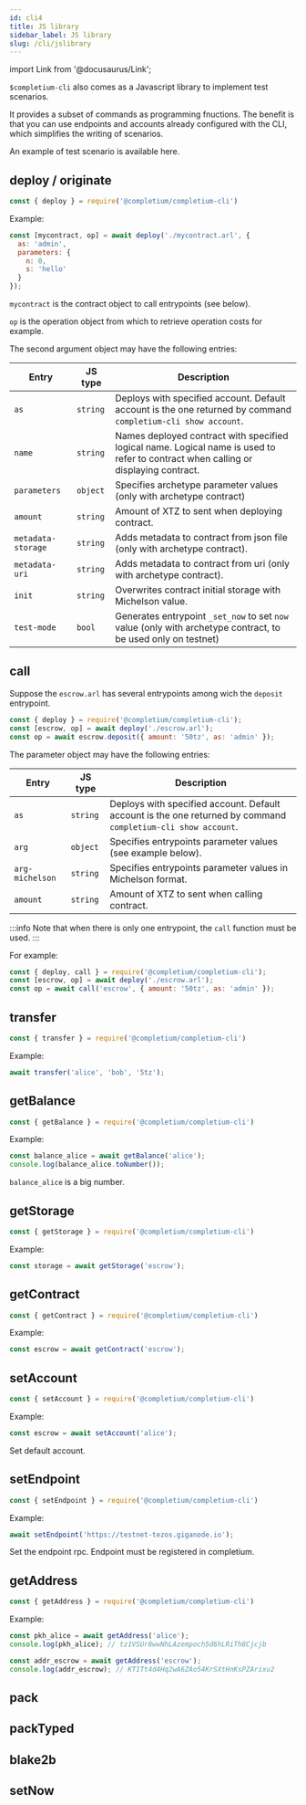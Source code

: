 ```yaml
---
id: cli4
title: JS library
sidebar_label: JS library
slug: /cli/jslibrary
---
```

import Link from '@docusaurus/Link';

`$completium-cli` also comes as a Javascript library to implement test scenarios.

It provides a subset of commands as programming fnuctions. The benefit is that you can use endpoints and accounts already configured with the CLI, which simplifies the writing of scenarios.

An example of test scenario is available <Link to='/docs/contract/test-scenario#example'>here</Link>.

## deploy / originate

```js
const { deploy } = require('@completium/completium-cli')
```

Example:
```js
const [mycontract, op] = await deploy('./mycontract.arl', {
  as: 'admin',
  parameters: {
    n: 0,
    s: 'hello'
  }
});
```

`mycontract` is the contract object to call entrypoints (see below).<p/>
`op` is the operation object from which to retrieve operation costs for example.

The second argument object may have the following entries:

| Entry | JS type | Description |
| -- | -- | -- |
| `as` | `string` | Deploys with specified account. Default account is the one returned by command `completium-cli show account`. |
| `name` | `string` | Names deployed contract with specified logical name. Logical name is used to refer to contract when calling or displaying contract. |
| `parameters` | `object` | Specifies archetype parameter values (only with archetype contract) |
| `amount` | `string` | Amount of XTZ to sent when deploying contract.  |
| `metadata-storage`| `string` | Adds metadata to contract from json file (only with archetype contract). |
| `metadata-uri`| `string` | Adds metadata to contract from uri (only with archetype contract). |
| `init`| `string` | Overwrites contract initial storage with Michelson value. |
| `test-mode` | `bool` | Generates entrypoint `_set_now` to set `now` value (only with archetype contract, to be used only on testnet) |

## call

Suppose the `escrow.arl` has several entrypoints among wich the `deposit` entrypoint.

```js
const { deploy } = require('@completium/completium-cli');
const [escrow, op] = await deploy('./escrow.arl');
const op = await escrow.deposit({ amount: '50tz', as: 'admin' });
```

The parameter object may have the following entries:

| Entry | JS type | Description |
| -- | -- | -- |
| `as` | `string` | Deploys with specified account. Default account is the one returned by command `completium-cli show account`. |
| `arg` | `object` | Specifies entrypoints parameter values (see example below). |
| `arg-michelson` | `string`| Specifies entrypoints parameter values in Michelson format. |
| `amount` | `string` | Amount of XTZ to sent when calling contract.  |

:::info
Note that when there is only one entrypoint, the `call` function must be used.
:::

 For example:
```js
const { deploy, call } = require('@completium/completium-cli');
const [escrow, op] = await deploy('./escrow.arl');
const op = await call('escrow', { amount: '50tz', as: 'admin' });
```

## transfer

```js
const { transfer } = require('@completium/completium-cli')
```

Example:
```js
await transfer('alice', 'bob', '5tz');
```

## getBalance
```js
const { getBalance } = require('@completium/completium-cli')
```

Example:
```js
const balance_alice = await getBalance('alice');
console.log(balance_alice.toNumber());
```

`balance_alice` is a <Link to="https://www.npmjs.com/package/bignumber.js">big number</Link>.

## getStorage

```js
const { getStorage } = require('@completium/completium-cli')
```

Example:
```js
const storage = await getStorage('escrow');
```

## getContract

```js
const { getContract } = require('@completium/completium-cli')
```

Example:
```js
const escrow = await getContract('escrow');
```

## setAccount

```js
const { setAccount } = require('@completium/completium-cli')
```

Example:
```js
const escrow = await setAccount('alice');
```

Set default account.

## setEndpoint
```js
const { setEndpoint } = require('@completium/completium-cli')
```

Example:
```js
await setEndpoint('https://testnet-tezos.giganode.io');
```

Set the endpoint rpc. Endpoint must be registered in completium.

## getAddress
```js
const { getAddress } = require('@completium/completium-cli')
```

Example:
```js
const pkh_alice = await getAddress('alice');
console.log(pkh_alice); // tz1VSUr8wwNhLAzempoch5d6hLRiTh8Cjcjb

const addr_escrow = await getAddress('escrow');
console.log(addr_escrow); // KT1Tt4d4Hq2wA6ZAo54KrSXtHnKsPZArixu2
```

## pack

## packTyped

## blake2b
## setNow
